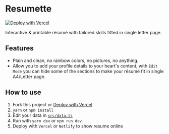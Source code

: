 # Resumette

[![Deploy with Vercel](https://vercel.com/button)](https://vercel.com/new/git/external?repository-url=https%3A%2F%2Fgithub.com%2Fnarze%2Fresume)

Interactive & printable résumé with tailored skills fitted in single letter page.

## Features

- Plain and clean, no rainbow colors, no pictures, no anything.
- Allow you to add your profile details to your heart's content, with `Edit Mode` you can hide some of the sections to make your résumé fit in single A4/Letter page.

## How to use

1. Fork this project or [Deploy with Vercel](https://vercel.com/new/git/external?repository-url=https%3A%2F%2Fgithub.com%2Fnarze%2Fresume)
2. `yarn` or `npm install`
3. Edit your data in [`src/data.ts`](./src/data.ts)
4. Run with `yarn dev` or `npm run dev`
5. Deploy with `Vercel` or `Netlify` to show resume online
